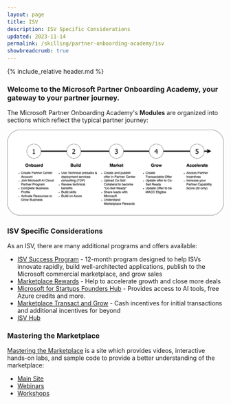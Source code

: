 ```yaml
---
layout: page
title: ISV
description: ISV Specific Considerations
updated: 2023-11-14
permalink: /skilling/partner-onboarding-academy/isv
showbreadcrumb: true
---
```

{% include_relative header.md %}

### Welcome to the Microsoft Partner Onboarding Academy, your gateway to your partner journey.

The Microsoft Partner Onboarding Academy's **Modules** are organized into sections which reflect the typical partner journey:

![](../../../assets/partner-onboarding/partner-journey.png)

### ISV Specific Considerations

As an ISV, there are many additional programs and offers available:
* [ISV Success Program](https://learn.microsoft.com/en-us/partner-center/isv-success) - 12-month program designed to help ISVs innovate rapidly, build well-architected applications, publish to the Microsoft commercial marketplace, and grow sales
* [Marketplace Rewards](https://learn.microsoft.com/en-us/partner-center/marketplace/marketplace-rewards) - Help to accelerate growth and close more deals 
* [Microsoft for Startups Founders Hub](https://foundershub.startups.microsoft.com/signup) - Provides access to AI tools, free Azure credits and more.
* [Marketplace Transact and Grow](https://partner.microsoft.com/en-us/asset/collection/marketplace-transact-and-grow-incentive-campaign#/) - Cash incentives for initial transactions and additional incentives for beyond
* [ISV Hub](https://www.microsoft.com/ISV)

### Mastering the Marketplace

[Mastering the Marketplace](https://aka.ms/masteringthemarketplace) is a site which provides videos, interactive hands-on labs, and sample code to provide a better understanding of the marketplace:

* [Main Site](https://aka.ms/masteringthemarketplace)
* [Webinars](https://aka.ms/MTMwebinars)
* [Workshops](https://aka.ms/MTMworkshops)